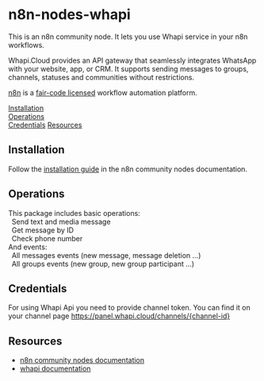 # n8n-nodes-whapi

This is an n8n community node. It lets you use Whapi service in your n8n workflows.

Whapi.Cloud provides an API gateway that seamlessly integrates WhatsApp with your website, app, or CRM. It supports sending messages to groups, channels, statuses and communities without restrictions.

[n8n](https://n8n.io/) is a [fair-code licensed](https://docs.n8n.io/reference/license/) workflow automation platform.

[Installation](#installation)  
[Operations](#operations)  
[Credentials](#credentials) 
[Resources](#resources)  

## Installation

Follow the [installation guide](https://docs.n8n.io/integrations/community-nodes/installation/) in the n8n community nodes documentation.

## Operations

This package includes basic operations:  
&ensp;Send text and media message  
&ensp;Get message by ID  
&ensp;Check phone number  
And events:  
&ensp;All messages events (new message, message deletion ...)  
&ensp;All groups events (new group, new group participant ...)  
		

## Credentials

For using Whapi Api you need to provide channel token. You can find it on your channel page https://panel.whapi.cloud/channels/{channel-id}

## Resources

* [n8n community nodes documentation](https://docs.n8n.io/integrations/community-nodes/)
* [whapi documentation](https://whapi.readme.io/)
